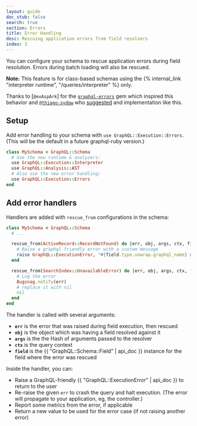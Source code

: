 ```yaml
---
layout: guide
doc_stub: false
search: true
section: Errors
title: Error Handling
desc: Rescuing application errors from field resolvers
index: 3
---
```


You can configure your schema to rescue application errors during field resolution. Errors during batch loading will also be rescued.

__Note:__ This feature is for class-based schemas using the {% internal_link "interpreter runtime", "/queries/interpreter" %} only.

Thanks to [`@exAspArk`] for the [`graphql-errors`](https://github.com/exAspArk/graphql-errors) gem which inspired this behavior and [`@thiago-sydow`](https://github.com/thiago-sydow) who [suggested](https://github.com/rmosolgo/graphql-ruby/issues/2139#issuecomment-524913594) and implementation like this.

## Setup

Add error handling to your schema with `use GraphQL::Execution::Errors`. (This will be the default in a future graphql-ruby version.)

```ruby
class MySchema < GraphQL::Schema
  # Use the new runtime & analyzers:
  use GraphQL::Execution::Interpreter
  use GraphQL::Analysis::AST
  # Also use the new error handling:
  use GraphQL::Execution::Errors
end
```

## Add error handlers

Handlers are added with `rescue_from` configurations in the schema:

```ruby
class MySchema < GraphQL::Schema
  # ...

  rescue_from(ActiveRecord::RecordNotFound) do |err, obj, args, ctx, field|
    # Raise a graphql-friendly error with a custom message
    raise GraphQL::ExecutionError, "#{field.type.unwrap.graphql_name} not found"
  end

  rescue_from(SearchIndex::UnavailableError) do |err, obj, args, ctx, field|
    # Log the error
    Bugsnag.notify(err)
    # replace it with nil
    nil
  end
end
```

The handler is called with several arguments:

- __`err`__ is the error that was raised during field execution, then rescued
- __`obj`__ is the object which was having a field resolved against it
- __`args`__ is the the Hash of arguments passed to the resolver
- __`ctx`__ is the query context
- __`field`__ is the {{ "GraphQL::Schema::Field" | api_doc }} instance for the field where the error was rescued

Inside the handler, you can:

- Raise a GraphQL-friendly {{ "GraphQL::ExecutionError" | api_doc }} to return to the user
- Re-raise the given `err` to crash the query and halt execution. (The error will propagate to your application, eg, the controller.)
- Report some metrics from the error, if applicable
- Return a new value to be used for the error case (if not raising another error)
